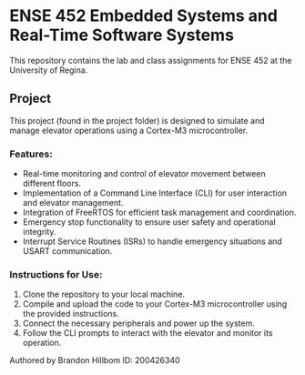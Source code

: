 # ENSE 452 Embedded Systems and Real-Time Software Systems

This repository contains the lab and class assignments for ENSE 452 at the University of Regina.

## Project

This project (found in the project folder) is designed to simulate and manage elevator operations using a Cortex-M3 microcontroller.

### Features:
-  Real-time monitoring and control of elevator movement between different floors.
-  Implementation of a Command Line Interface (CLI) for user interaction and elevator management.
- Integration of FreeRTOS for efficient task management and coordination.
-  Emergency stop functionality to ensure user safety and operational integrity.
-  Interrupt Service Routines (ISRs) to handle emergency situations and USART communication.

### Instructions for Use:
1. Clone the repository to your local machine.
2.  Compile and upload the code to your Cortex-M3 microcontroller using the provided instructions.
3. Connect the necessary peripherals and power up the system.
4. Follow the CLI prompts to interact with the elevator and monitor its operation.

Authored by Brandon Hillbom
ID: 200426340